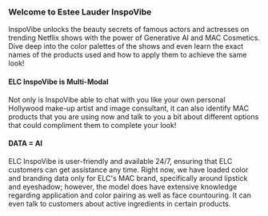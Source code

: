 ### Welcome to Estee Lauder InspoVibe
InspoVibe unlocks the beauty secrets of famous actors and actresses on trending Netflix shows with the power of Generative AI and MAC Cosmetics.  Dive deep into the color palettes of the shows and even learn the exact names of the products used and how to apply them to achieve the same look!

#### ELC InspoVibe is Multi-Modal
Not only is InspoVibe able to chat with you like your own personal Hollywood make-up artist and image consultant, it can also identify MAC products that you are using now and talk to you a bit about different options that could compliment them to complete your look!

#### DATA = AI
ELC InspoVibe is user-friendly and available 24/7, ensuring that ELC customers can get assistance any time. Right now, we have loaded color and branding data only for ELC's MAC brand, specifically around lipstick and eyeshadow; however, the model does have extensive knowledge regarding application and color pairing as well as face countouring.  It can even talk to customers about active ingredients in certain products.  
